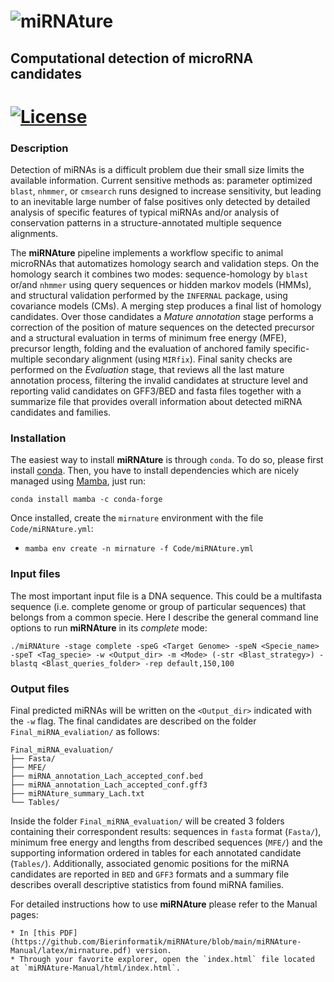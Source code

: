 ![miRNAture](https://github.com/cavelandiah/miRNAture_v1/blob/main/mirnature_logo.png "miRNAture") 
=========
## Computational detection of microRNA candidates
[![License](https://img.shields.io/github/license/cavelandiah/miRNAture_v1)](https://github.com/cavelandiah/miRNAture_v1) 
=========

### Description

Detection of miRNAs is a difficult problem due their small size limits the
available information. Current sensitive methods as: parameter optimized
`blast`, `nhmmer`, or `cmsearch` runs designed to increase sensitivity, but
leading to an inevitable large number of false positives only detected by
detailed analysis of specific features of typical miRNAs and/or analysis of
conservation patterns in a structure-annotated multiple sequence alignments.

The **miRNAture** pipeline implements a workflow specific to animal microRNAs
that automatizes homology search and validation steps.
On the homology search it combines two modes: sequence-homology by `blast` or/and 
`nhmmer` using query sequences or hidden markov models (HMMs), and structural 
validation performed by the `INFERNAL` package, using covariance models (CMs).
A merging step produces a final list of homology candidates. Over those
candidates a _Mature annotation_ stage performs a correction of the position of
mature sequences on the detected precursor and a structural evaluation 
in terms of minimum free energy (MFE), precursor length, folding and the
evaluation of anchored family specific-multiple secondary alignment 
(using `MIRfix`). Final sanity checks are performed on the _Evaluation_ stage, 
that reviews all the last mature annotation process, filtering the invalid candidates 
at structure level and reporting valid candidates on GFF3/BED and fasta files 
together with a summarize file that provides overall information about detected
miRNA candidates and families.

### Installation

The easiest way to install **miRNAture** is through `conda`. To do so, please first install [conda](https://docs.conda.io/projects/conda/en/latest/user-guide/install/). Then, you have to install dependencies which are nicely managed using [Mamba](https://github.com/mamba-org/mamba), just run:
```
conda install mamba -c conda-forge
```
Once installed, create the `mirnature` environment with the file `Code/miRNAture.yml`:
- `mamba env create -n mirnature -f Code/miRNAture.yml`


### Input files
The most important input file is a DNA sequence. This could be a multifasta
sequence (i.e. complete genome or group of particular sequences) that belongs
from a common specie. Here I describe the general command line options to run
**miRNAture** in its _complete_ mode:

`./miRNAture -stage complete -speG <Target Genome> -speN <Specie_name> -speT <Tag_specie> -w <Output_dir> -m <Mode> (-str <Blast_strategy>) -blastq <Blast_queries_folder> -rep default,150,100`

### Output files
Final predicted miRNAs will be written on the `<Output_dir>` indicated with the `-w` flag.
The final candidates are described on the folder `Final_miRNA_evaliation/` as
follows:
```
Final_miRNA_evaluation/
├── Fasta/
├── MFE/
├── miRNA_annotation_Lach_accepted_conf.bed
├── miRNA_annotation_Lach_accepted_conf.gff3
├── miRNAture_summary_Lach.txt
└── Tables/
```

Inside the folder `Final_miRNA_evaluation/` will be created 3 folders containing their
correspondent results: sequences in `fasta` format (`Fasta/`), minimum free energy and 
lengths from described sequences (`MFE/`) and the supporting information ordered in tables
for each annotated candidate (`Tables/`). Additionally, associated genomic positions 
for the miRNA candidates are reported in `BED` and `GFF3` formats and a summary file 
describes overall descriptive statistics from found miRNA families. 

For detailed instructions how to use **miRNAture** please refer to the Manual pages:

    * In [this PDF](https://github.com/Bierinformatik/miRNAture/blob/main/miRNAture-Manual/latex/mirnature.pdf) version.
    * Through your favorite explorer, open the `index.html` file located at `miRNAture-Manual/html/index.html`.
